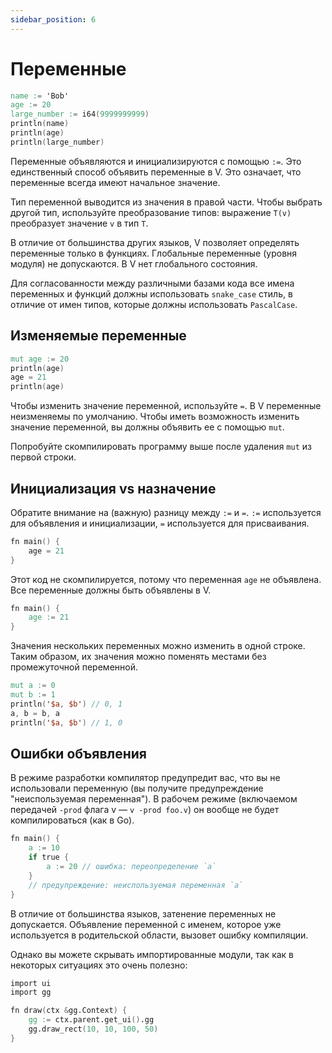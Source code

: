 ```yaml
---
sidebar_position: 6
---
```


# Переменные

```v
name := 'Bob'
age := 20
large_number := i64(9999999999)
println(name)
println(age)
println(large_number)
```

Переменные объявляются и инициализируются с помощью `:=`. Это единственный способ объявить переменные в V. Это означает, что переменные всегда имеют начальное значение.

Тип переменной выводится из значения в правой части. Чтобы выбрать другой тип, используйте преобразование типов: выражение `T(v)` преобразует значение `v` в тип `T`.

В отличие от большинства других языков, V позволяет определять переменные только в функциях. Глобальные переменные (уровня модуля) не допускаются. В V нет глобального состояния.

Для согласованности между различными базами кода все имена переменных и функций должны использовать `snake_case` стиль, в отличие от имен типов, которые должны использовать `PascalCase`.

## Изменяемые переменные

```v
mut age := 20
println(age)
age = 21
println(age)
```

Чтобы изменить значение переменной, используйте `=`. В V переменные неизменяемы по умолчанию. Чтобы иметь возможность изменить значение переменной, вы должны объявить ее с помощью `mut`.

Попробуйте скомпилировать программу выше после удаления `mut` из первой строки.

## Инициализация vs назначение

Обратите внимание на (важную) разницу между `:=` и `=`.
`:=` используется для объявления и инициализации, `=` используется для присваивания.

```v failcompile
fn main() {
	age = 21
}
```

Этот код не скомпилируется, потому что переменная `age` не объявлена. Все переменные должны быть объявлены в V.

```v
fn main() {
	age := 21
}
```

Значения нескольких переменных можно изменить в одной строке. Таким образом, их значения можно поменять местами без промежуточной переменной.

```v
mut a := 0
mut b := 1
println('$a, $b') // 0, 1
a, b = b, a
println('$a, $b') // 1, 0
```

## Ошибки объявления

В режиме разработки компилятор предупредит вас, что вы не использовали переменную (вы получите предупреждение "неиспользуемая переменная"). В рабочем режиме (включаемом передачей `-prod` флага v — `v -prod foo.v`) он вообще не будет компилироваться (как в Go).

```v
fn main() {
	a := 10
	if true {
		a := 20 // ошибка: переопределение `a`
	}
	// предупреждение: неиспользуемая переменная `a`
}
```

В отличие от большинства языков, затенение переменных не допускается. Объявление переменной с именем, которое уже используется в родительской области, вызовет ошибку компиляции.

Однако вы можете скрывать импортированные модули, так как в некоторых ситуациях это очень полезно:

```v
import ui
import gg

fn draw(ctx &gg.Context) {
	gg := ctx.parent.get_ui().gg
	gg.draw_rect(10, 10, 100, 50)
}
```